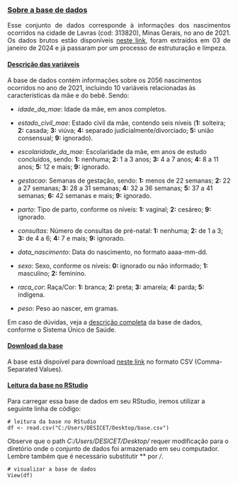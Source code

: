 
### [Sobre a base de dados](#)
<p align="justify">
Esse conjunto de dados corresponde à informações dos nascimentos ocorridos na cidade de Lavras (cod: 313820), Minas Gerais, no ano de 2021. Os dados brutos estão disponíveis <a href="https://datasus.saude.gov.br/transferencia-de-arquivos" target="_blank">neste link</a>, foram extraídos em 03 de janeiro de 2024 e já passaram por um processo de estruturação e limpeza. 
</p> 

#### [Descrição das variáveis](#)
A base de dados contém informações sobre os 2056 nascimentos ocorridos no ano de 2021, incluindo 10 variáveis relacionadas às características da mãe e do bebê. Sendo:

- *idade_da_mae*: Idade da mãe, em anos completos.
  
- *estado_civil_mae*: Estado civil da mãe, contendo seis níveis (<b>1:</b> solteira; <b>2:</b> casada; <b>3:</b> viúva; <b>4:</b> separado judicialmente/divorciado; <b>5:</b> união consensual; <b>9:</b> ignorado).

- *escolaridade_da_mae*: Escolaridade da mãe, em anos de estudo concluídos, sendo: <b>1:</b> nenhuma; <b>2:</b> 1 a 3 anos; <b>3:</b> 4 a 7 anos; <b>4:</b> 8 a 11 anos; <b>5:</b> 12 e mais; <b>9:</b> ignorado.

- *gestacao*: Semanas de gestação, sendo: <b>1:</b> menos de 22 semanas; <b>2:</b> 22 a 27 semanas; <b>3:</b> 28 a 31 semanas; <b>4:</b> 32 a 36 semanas; <b>5:</b> 37 a 41 semanas; <b>6:</b> 42 semanas e mais; <b>9:</b> ignorado.

- *parto*: Tipo de parto, conforme os níveis: <b>1:</b> vaginal; <b>2:</b> cesáreo; <b>9:</b> ignorado.

- *consultas*: Número de consultas de pré-natal: <b>1:</b> nenhuma; <b>2:</b> de 1 a 3; <b>3:</b> de 4 a 6; <b>4:</b> 7 e mais; <b>9:</b> ignorado.

- *data_nascimento*: Data do nascimento, no formato aaaa-mm-dd.

- *sexo*: Sexo, conforme os níveis: <b>0:</b> ignorado ou não informado; <b>1:</b> masculino; <b>2:</b> feminino.

- *raca_cor*: Raça/Cor: <b>1:</b> branca; <b>2:</b> preta; <b>3:</b> amarela; <b>4:</b> parda; <b>5:</b> indígena.

- *peso*: Peso ao nascer, em gramas.

Em caso de dúvidas, veja a <a href="https://luizpala1.github.io/GES109/bases_de_dados/sus_nascimentos/Estrutura_SINASC_para_CD.pdf" target="_blank">descrição completa</a>
 da base de dados, conforme o Sistema Único de Saúde. 

#### [Download da base](#)
A base está dispoível para download <a href="https://luizpala1.github.io/GES109/bases_de_dados/sus_nascimentos/base.csv" target="_blank">neste link</a> no formato CSV (Comma-Separated Values).

#### [Leitura da base no RStudio](#)
Para carregar essa base de dados em seu RStudio, iremos utilizar a seguinte linha de código:

```{r}
# leitura da base no RStudio
df <- read.csv("C:/Users/DESICET/Desktop/base.csv")
```
Observe que o path *C:/Users/DESICET/Desktop/* requer modificação para o diretório onde o conjunto de dados foi armazenado em seu computador. Lembre também que é necessário substitutir *\* por */*.

```{r}
# visualizar a base de dados
View(df)
```







